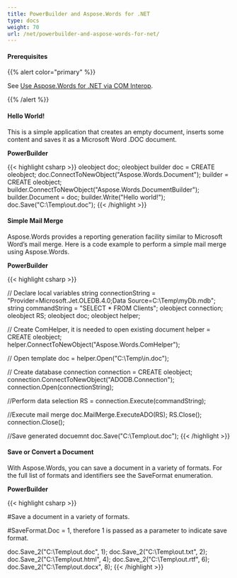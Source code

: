 ```yaml
---
title: PowerBuilder and Aspose.Words for .NET
type: docs
weight: 70
url: /net/powerbuilder-and-aspose-words-for-net/
---
```


#### **Prerequisites**

{{% alert color="primary" %}} 

See [Use Aspose.Words for .NET via COM Interop](/words/net/use-aspose-words-for-net-via-com-interop/).

{{% /alert %}} 

#### **Hello World!**

This is a simple application that creates an empty document, inserts some content and saves it as a Microsoft Word .DOC document.

**PowerBuilder**

{{< highlight csharp >}}
oleobject doc;
oleobject builder
doc = CREATE oleobject;
doc.ConnectToNewObject("Aspose.Words.Document");
builder = CREATE oleobject;
builder.ConnectToNewObject("Aspose.Words.DocumentBuilder");
builder.Document = doc;
builder.Write("Hello world!");
doc.Save("C:\Temp\out.doc");
{{< /highlight >}}

#### **Simple Mail Merge**

Aspose.Words provides a reporting generation facility similar to Microsoft Word’s mail merge. Here is a code example to perform a simple mail merge using Aspose.Words.

**PowerBuilder**

{{< highlight csharp >}}

// Declare local variables
string connectionString = "Provider=Microsoft.Jet.OLEDB.4.0;Data Source=C:\Temp\myDb.mdb";
string commandString = "SELECT * FROM Clients";
oleobject connection;
oleobject RS;
oleobject doc;
oleobject helper;

// Create ComHelper, it is needed to open existing document
helper = CREATE oleobject;
helper.ConnectToNewObject("Aspose.Words.ComHelper");

// Open template
doc = helper.Open("C:\Temp\in.doc");

// Create database connection
connection = CREATE oleobject;
connection.ConnectToNewObject("ADODB.Connection");
connection.Open(connectionString);

//Perform data selection
RS = connection.Execute(commandString);

//Execute mail merge
doc.MailMerge.ExecuteADO(RS);
RS.Close();
connection.Close();

//Save generated docuemnt
doc.Save("C:\Temp\out.doc");
{{< /highlight >}}

#### **Save or Convert a Document**

With Aspose.Words, you can save a document in a variety of formats. For the full list of formats and identifiers see the SaveFormat enumeration.

**PowerBuilder**

{{< highlight csharp >}}

#Save a document in a variety of formats.

#SaveFormat.Doc = 1, therefore 1 is passed as a parameter to indicate save format.

doc.Save_2("C:\Temp\out.doc", 1);
doc.Save_2("C:\Temp\out.txt", 2);
doc.Save_2("C:\Temp\out.html", 4);
doc.Save_2("C:\Temp\out.rtf", 6);
doc.Save_2("C:\Temp\out.docx", 8);
{{< /highlight >}}
